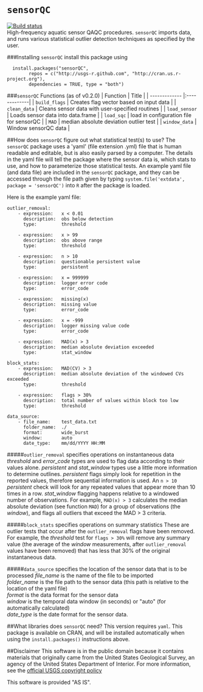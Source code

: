 `sensorQC`
========
[![Build status](https://ci.appveyor.com/api/projects/status/pho8872wbnvaw5nt/branch/master)](https://ci.appveyor.com/project/jread-usgs/sensorQC/branch/master)  
High-frequency aquatic sensor QAQC procedures. `sensorQC` imports data, and runs various statistical outlier detection techniques as specified by the user. 

###Installing `sensorQC`
install this package using

```
  install.packages("sensorQC", 
        repos = c("http://usgs-r.github.com", "http://cran.us.r-project.org"),
        dependencies = TRUE, type = "both")
```

###`sensorQC` Functions (as of v0.2.0)
| Function       | Title           |
| ------------- |:-------------|
| `build_flags` | Creates flag vector based on input data |
| `clean_data`  | Cleans sensor data with user-specified routines |
| `load_sensor` | Loads sensor data into data.frame |
| `load_sqc` | load in configuration file for sensorQC |
| `MAD` | median absolute deviation outlier test |
| `window_data` | Window sensorQC data |

##How does `sensorQC` figure out what statistical test(s) to use?
The `sensorQC` package uses a 'yaml' (file extension .yml) file that is human readable and editable, but is also easily parsed by a computer. The details in the yaml file will tell the package where the sensor data is, which stats to use, and how to parameterize those statistical tests. An example yaml file (and data file) are included in the `sensorQC` package, and they can be accessed through the file path given by typing `system.file('extdata', package = 'sensorQC')` into `R` after the package is loaded. 

Here is the example yaml file:
```
outlier_removal:
    - expression:   x < 0.01
      description:  obs below detection
      type:         threshold

    - expression:   x > 99
      description:  obs above range
      type:         threshold
      
    - expression:   n > 10
      description:  questionable persistent value  
      type:         persistent
      
    - expression:   x = 999999
      description:  logger error code
      type:         error_code
      
    - expression:   missing(x)
      description:  missing value
      type:         error_code      
      
    - expression:   x = -999
      description:  logger missing value code
      type:         error_code
      
    - expression:   MAD(x) > 3
      description:  median absolute deviation exceeded
      type:         stat_window

block_stats:
    - expression:   MAD(CV) > 3
      description:  median absolute deviation of the windowed CVs exceeded
      type:         threshold

    - expression:   flags > 30%
      description:  total number of values within block too low
      type:         threshold

data_source:
    - file_name:    test_data.txt
      folder_name:  ./
      format:       wide_burst
      window:       auto
      date_type:    mm/dd/YYYY HH:MM
```
#####`outlier_removal` specifies operations on instantaneous data
*threshold* and *error_code* types are used to flag data according to their values alone.
*persistent* and *stat_window* types use a little more information to determine outlines. *persistent* flags simply look for repetition in the reported values, therefore sequential information is used. An `n > 10` *persistent* check will look for any repeated values that appear more than 10 times in a row. *stat_window* flagging happens relative to a windowed number of observations. For example, `MAD(x) > 3` calculates the median absolute deviation (see function `MAD`) for a group of observations (the *window*), and flags all outliers that exceed the MAD > 3 criteria. 

#####`block_stats` specifies operations on summary statistics
These are outlier tests that occur after the `outlier_removal` flags have been removed. For example, the *threshold* test for `flags > 30%` will remove any summary value (the average of the *window* measurements, after `outlier_removal` values have been removed) that has less that 30% of the original instantaneous data. 

#####`data_source` specifies the location of the sensor data that is to be processed
*file_name* is the name of the file to be imported  
*folder_name* is the file path to the sensor data (this path is relative to the location of the yaml file)  
*format* is the data format for the sensor data  
*window* is the temporal data window (in seconds) or "auto" (for automatically calculated)  
*date_type* is the date format for the sensor data.  


##What libraries does `sensorQC` need?
This version requires `yaml`. This package is available on CRAN, and will be installed automatically when using the `install.packages()` instructions above.

##Disclaimer
This software is in the public domain because it contains materials that originally came from the United States Geological Survey, an agency of the United States Department of Interior. For more information, see the [official USGS copyright policy](http://www.usgs.gov/visual-id/credit_usgs.html#copyright/ "official USGS copyright policy")

This software is provided "AS IS".
